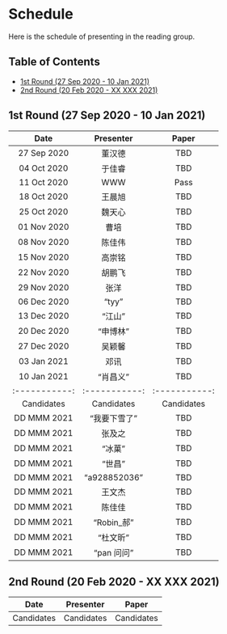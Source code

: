 # Schedule
Here is the schedule of presenting in the reading group.

## Table of Contents
- [1st Round (27 Sep 2020 - 10 Jan 2021)](#1st-round-27-sep-2020---10-jan-2021)
- [2nd Round (20 Feb 2020 - XX XXX 2021)](#2nd-round-20-feb-2020---xx-xxx-2021)

## 1st Round (27 Sep 2020 - 10 Jan 2021)
| Date | Presenter | Paper |
| :-----------: | :-----------: | :-----------: |
| 27 Sep 2020 | 董汉德 | TBD |
| 04 Oct 2020 | 于佳睿 | TBD |
| 11 Oct 2020 | WWW | Pass |
| 18 Oct 2020 | 王晨旭 | TBD |
| 25 Oct 2020 | 魏天心 | TBD |
| 01 Nov 2020 | 曹培 | TBD |
| 08 Nov 2020 | 陈佳伟 | TBD |
| 15 Nov 2020 | 高崇铭 | TBD |
| 22 Nov 2020 | 胡鹏飞 | TBD |
| 29 Nov 2020 | 张洋 | TBD |
| 06 Dec 2020 | “tyy” | TBD |
| 13 Dec 2020 | “江山” | TBD |
| 20 Dec 2020 | “申博林” | TBD |
| 27 Dec 2020 | 吴颖馨 | TBD |
| 03 Jan 2021 | 邓讯 | TBD |
| 10 Jan 2021 | “肖昌义” | TBD |
| :-----------: | :-----------: | :-----------: |
| Candidates | Candidates | Candidates |
| DD MMM 2021 | “我要下雪了” | TBD |
| DD MMM 2021 | 张及之 | TBD |
| DD MMM 2021 | “冰菓” | TBD |
| DD MMM 2021 | “世昌” | TBD |
| DD MMM 2021 | “a928852036” | TBD |
| DD MMM 2021 | 王文杰 | TBD |
| DD MMM 2021 | 陈佳佳 | TBD |
| DD MMM 2021 | “Robin_郝” | TBD |
| DD MMM 2021 | “杜文昕” | TBD |
| DD MMM 2021 | “pan 问问” | TBD |

## 2nd Round (20 Feb 2020 - XX XXX 2021)
| Date | Presenter | Paper |
| :-----------: | :-----------: | :-----------: |
| Candidates | Candidates | Candidates |
